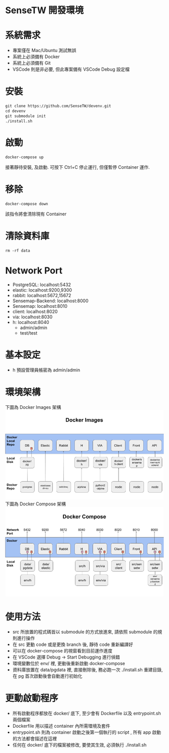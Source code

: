 SenseTW 開發環境
===================

# 系統需求
* 專案僅在 Mac/Ubuntu 測試無誤 
* 系統上必須備有 Docker
* 系統上必須備有 Git
* VSCode 則是非必要, 但此專案備有 VSCode Debug 設定檔

# 安裝
```
git clone https://github.com/SenseTW/devenv.git
cd devenv
git submodule init
./install.sh
```

# 啟動
```
docker-compose up
```
接著靜待安裝, 及啟動. 可按下 Ctrl+C 停止運行, 但僅暫停 Container 運作.

# 移除
```
docker-compose down
```
該指令將會清除現有 Container

# 清除資料庫
```
rm -rf data
```

# Network Port
- PostgreSQL: localhost:5432
- elastic: localhost:9200,9300
- rabbit: localhost:5672,15672
- Sensemap-Backend: localhost:8000
- Sensemap: localhost:8010
- client: localhost:8020
- via: localhost:8030
- h: localhost:8040
  - admin/admin
  - test/test

# 基本設定
- h 預設管理員帳密為 admin/admin

# 環境架構
下圖為 Docker Images 架構
![Image of Docker-Image Arch](images/arch-2.png)
下圖為 Docker Compose 架構
![Image of Docker-Compose Arch](images/arch-1.png)


# 使用方法
- src 所放置的程式碼皆以 submodule 的方式放進來, 請依照 submodule 的規則進行操作
- 在 src 更動 code 或是更換 branch 後, 靜待 code 重新編譯好
- 可以在 docker-compose 的視窗看到目前運作進度
- 在 VSCode 選擇 Debug -> Start Debugging 進行偵錯
- 環境變數位於 env/ 裡, 更動後重新啟動 docker-compose
- 資料庫放置在 data/pgdata 裡, 直接刪除後, 務必跑一次 ./install.sh 重建目錄, 在 pg 首次啟動後會自動進行初始化

# 更動啟動程序
- 所有啟動程序都放在 docker/ 底下, 至少會有 Dockerfile 以及 entrypoint.sh 兩個檔案
- Dockerfile 用以描述 container 內所需環境及套件
- entrypoint.sh 則為 container 啟動之後第一個執行的 script , 所有 app 啟動的方法都會描述在這裡
- 任何在 docker/ 底下的檔案被修改, 要使其生效, 必須執行 ./install.sh 
